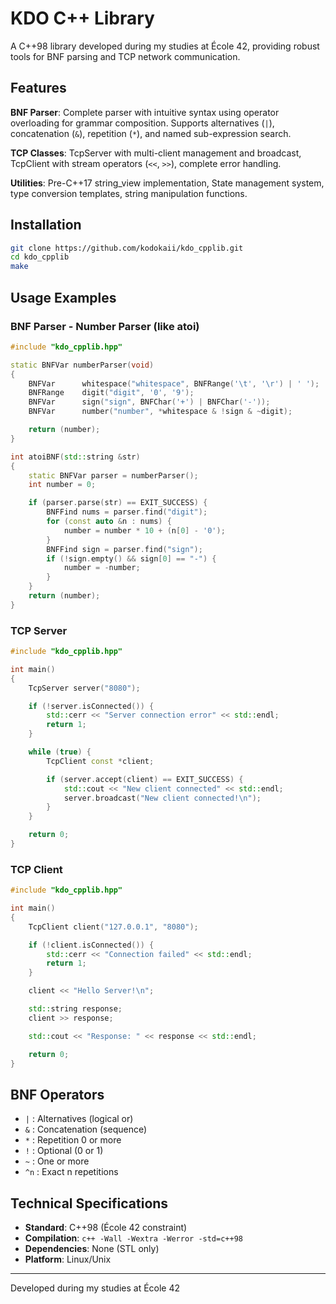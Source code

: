 # KDO C++ Library

A C++98 library developed during my studies at École 42, providing robust tools for BNF parsing and TCP network communication.

## Features

**BNF Parser**: Complete parser with intuitive syntax using operator overloading for grammar composition. Supports alternatives (`|`), concatenation (`&`), repetition (`*`), and named sub-expression search.

**TCP Classes**: TcpServer with multi-client management and broadcast, TcpClient with stream operators (`<<`, `>>`), complete error handling.

**Utilities**: Pre-C++17 string_view implementation, State management system, type conversion templates, string manipulation functions.

## Installation

```bash
git clone https://github.com/kodokaii/kdo_cpplib.git
cd kdo_cpplib
make
```

## Usage Examples

### BNF Parser - Number Parser (like atoi)

```cpp
#include "kdo_cpplib.hpp"

static BNFVar numberParser(void)
{
    BNFVar      whitespace("whitespace", BNFRange('\t', '\r') | ' ');
    BNFRange    digit("digit", '0', '9');
    BNFVar      sign("sign", BNFChar('+') | BNFChar('-'));
    BNFVar      number("number", *whitespace & !sign & ~digit);

    return (number);
}

int atoiBNF(std::string &str)
{
    static BNFVar parser = numberParser();
    int number = 0;

    if (parser.parse(str) == EXIT_SUCCESS) {
        BNFFind nums = parser.find("digit");
        for (const auto &n : nums) {
            number = number * 10 + (n[0] - '0');
        }
        BNFFind sign = parser.find("sign");
        if (!sign.empty() && sign[0] == "-") {
            number = -number;
        }
    }
    return (number);
}
```

### TCP Server

```cpp
#include "kdo_cpplib.hpp"

int main()
{
    TcpServer server("8080");

    if (!server.isConnected()) {
        std::cerr << "Server connection error" << std::endl;
        return 1;
    }

    while (true) {
        TcpClient const *client;

        if (server.accept(client) == EXIT_SUCCESS) {
            std::cout << "New client connected" << std::endl;
            server.broadcast("New client connected!\n");
        }
    }

    return 0;
}
```

### TCP Client

```cpp
#include "kdo_cpplib.hpp"

int main()
{
    TcpClient client("127.0.0.1", "8080");

    if (!client.isConnected()) {
        std::cerr << "Connection failed" << std::endl;
        return 1;
    }

    client << "Hello Server!\n";

    std::string response;
    client >> response;

    std::cout << "Response: " << response << std::endl;

    return 0;
}
```

## BNF Operators

- `|` : Alternatives (logical or)
- `&` : Concatenation (sequence)
- `*` : Repetition 0 or more
- `!` : Optional (0 or 1)
- `~` : One or more
- `^n` : Exact n repetitions

## Technical Specifications

- **Standard**: C++98 (École 42 constraint)
- **Compilation**: `c++ -Wall -Wextra -Werror -std=c++98`
- **Dependencies**: None (STL only)
- **Platform**: Linux/Unix

---

Developed during my studies at École 42
